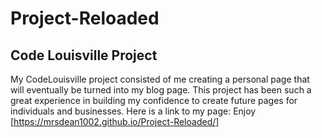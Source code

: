 # Project-Reloaded

## Code Louisville Project

My CodeLouisville project consisted of me creating a personal page that will eventually be turned into my blog page.
This project has been such a great experience in building my confidence to create future pages for individuals and businesses. 
Here is a link to my page: Enjoy [https://mrsdean1002.github.io/Project-Reloaded/]

